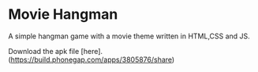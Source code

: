 # Movie Hangman

 A simple hangman game with a movie theme written in HTML,CSS and JS.

 Download the apk file [here].(https://build.phonegap.com/apps/3805876/share)


